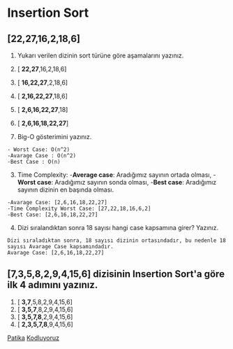 # Insertion Sort

## [22,27,16,2,18,6]

1. Yukarı verilen dizinin sort türüne göre aşamalarını yazınız.

1. [ **22,27**,16,2,18,6]
2. [ **16,22,27**,2,18,6]
3. [ **2,16,22,27**,18,6]
4. [ **2,6,16,22,27**,18]
5. [ **2,6,16,18,22,27**]


2. Big-O gösterimini yazınız.

```
- Worst Case: O(n^2)
-Avarage Case : O(n^2)
-Best Case : O(n)

```

3. Time Complexity: 
-**Average case**: Aradığımız sayının ortada olması,
-**Worst case**: Aradığımız sayının sonda olması, 
-**Best case**: Aradığımız sayının dizinin en başında olması.

```
-Avarage Case: [2,6,16,18,22,27]
-Time Complexity Worst Case: [27,22,18,16,6,2]
-Best Case: [2,6,16,18,22,27]

```
4. Dizi sıralandıktan sonra 18 sayısı hangi case kapsamına girer? Yazınız.

```
Dizi sıraladıktan sonra, 18 sayısı dizinin ortasındadır, bu nedenle 18 sayısı Avarage Case kapsamındadır.
Avarage Case: [2,6,16,18,22,27]

```

## [7,3,5,8,2,9,4,15,6] dizisinin Insertion Sort'a göre ilk 4 adımını yazınız.

1. [ **3,7**,5,8,2,9,4,15,6]
2. [ **3,5,7**,8,2,9,4,15,6]
3. [ **3,5,7,8**,2,9,4,15,6]
4. [ **2,3,5,7,8**,9,4,15,6]

[Patika](https://www.patika.dev/tr)
[Kodluyoruz](https://www.kodluyoruz.org/)